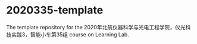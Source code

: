 # 2020335-template
The template repository for the 2020年北航仪器科学与光电工程学院，仪光科技实践3，智能小车第35组 course on Learning Lab.
